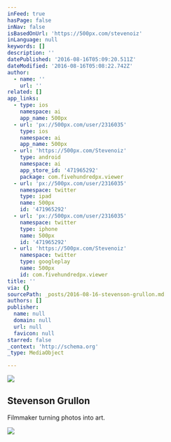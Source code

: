 ```yaml
---
inFeed: true
hasPage: false
inNav: false
isBasedOnUrl: 'https://500px.com/stevenoiz'
inLanguage: null
keywords: []
description: ''
datePublished: '2016-08-16T05:09:20.511Z'
dateModified: '2016-08-16T05:08:22.742Z'
author:
  - name: ''
    url: ''
related: []
app_links:
  - type: ios
    namespace: ai
    app_name: 500px
  - url: 'px://500px.com/user/2316035'
    type: ios
    namespace: ai
    app_name: 500px
  - url: 'https://500px.com/Stevenoiz'
    type: android
    namespace: ai
    app_store_id: '471965292'
    package: com.fivehundredpx.viewer
  - url: 'px://500px.com/user/2316035'
    namespace: twitter
    type: ipad
    name: 500px
    id: '471965292'
  - url: 'px://500px.com/user/2316035'
    namespace: twitter
    type: iphone
    name: 500px
    id: '471965292'
  - url: 'https://500px.com/Stevenoiz'
    namespace: twitter
    type: googleplay
    name: 500px
    id: com.fivehundredpx.viewer
title: ''
via: {}
sourcePath: _posts/2016-08-16-stevenson-grullon.md
authors: []
publisher:
  name: null
  domain: null
  url: null
  favicon: null
starred: false
_context: 'http://schema.org'
_type: MediaObject

---
```

![](https://the-grid-user-content.s3-us-west-2.amazonaws.com/77c14bf1-f881-4375-b650-60c3a00072d5.png)

<article style=""><h1>Stevenson Grullon</h1><p>Filmmaker turning photos into art.</p><img src="https://drscdn.500px.org/photo/154165185/m%3D1170/2c7fd84ff81623eb26fe5781e77fc3d3" /></article>